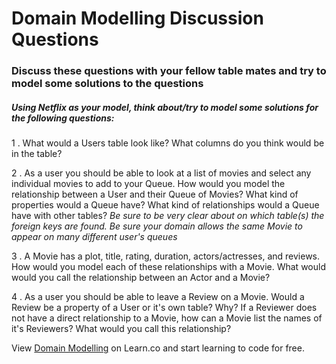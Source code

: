 # Domain Modelling Discussion Questions

### Discuss these questions with your fellow table mates and try to model some solutions to the questions  


##### Using Netflix as your model, think about/try to model some solutions for the following questions:

1 . What would a Users table look like? What columns do you think would be in the table?

2 . As a user you should be able to look at a list of movies and select any individual movies to add to your Queue. How would you model the relationship between a User and their Queue of Movies? What kind of properties would a Queue have? What kind of relationships would a Queue have with other tables? _Be sure to be very clear about on which table(s) the foreign keys are found. Be sure your domain allows the same Movie to appear on many different user's queues_

3 . A Movie has a plot, title, rating, duration, actors/actresses, and reviews. How would you model each of these relationships with a Movie. What would would you call the relationship between an Actor and a Movie?

4 . As a user you should be able to leave a Review on a Movie. Would a Review be a property of a User or it's own table? Why? If a Reviewer does not have a direct relationship to a Movie, how can a Movie list the names of it's Reviewers? What would you call this relationship?


<p class='util--hide'>View <a href='https://learn.co/lessons/week-2-day-4-discussion'>Domain Modelling</a> on Learn.co and start learning to code for free.</p>
